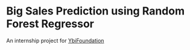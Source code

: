 # Big Sales Prediction using Random Forest Regressor
An internship project for [YbiFoundation](https://www.ybifoundation.org/)
